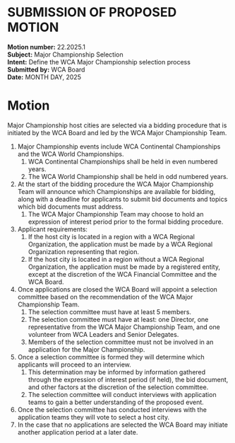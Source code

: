 # SUBMISSION OF PROPOSED MOTION

**Motion number:** 22.2025.1  
**Subject:** Major Championship Selection  
**Intent:** Define the WCA Major Championship selection process  
**Submitted by:** WCA Board  
**Date:** MONTH DAY, 2025

# Motion

Major Championship host cities are selected via a bidding procedure that is initiated by the WCA Board and led by the WCA Major Championship Team. 

1. Major Championship events include WCA Continental Championships and the WCA World Championships.
   1. WCA Continental Championships shall be held in even numbered years.
   2. The WCA World Championship shall be held in odd numbered years.
2. At the start of the bidding procedure the WCA Major Championship Team will announce which Championships are available for bidding, along with a deadline for applicants to submit bid documents and topics which bid documents must address.
   1. The WCA Major Championship Team may choose to hold an expression of interest period prior to the formal bidding procedure.
3. Applicant requirements:
   1. If the host city is located in a region with a WCA Regional Organization, the application must be made by a WCA Regional Organization representing that region.
   2. If the host city is located in a region without a WCA Regional Organization, the application must be made by a registered entity, except at the discretion of the WCA Financial Committee and the WCA Board.
4. Once applications are closed the WCA Board will appoint a selection committee based on the recommendation of the WCA Major Championship Team.
   1. The selection committee must have at least 5 members.
   2. The selection committee must have at least: one Director, one representative from the WCA Major Championship Team, and one volunteer from WCA Leaders and Senior Delegates.
   3. Members of the selection committee must not be involved in an application for the Major Championship.
5. Once a selection committee is formed they will determine which applicants will proceed to an interview.
   1. This determination may be informed by information gathered through the expression of interest period (if held), the bid document, and other factors at the discretion of the selection committee.
   2. The selection committee will conduct interviews with application teams to gain a better understanding of the proposed event.
6. Once the selection committee has conducted interviews with the application teams they will vote to select a host city.
7. In the case that no applications are selected the WCA Board may initiate another application period at a later date.
